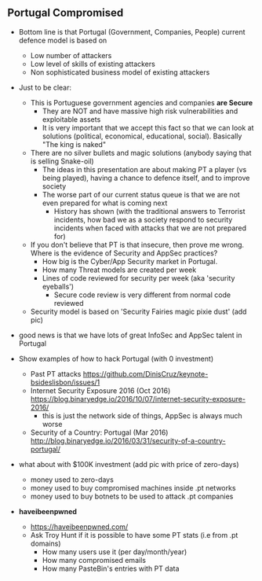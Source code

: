 ## Portugal Compromised

  * Bottom line is that Portugal (Government, Companies, People) current defence model is based on
    * Low number of attackers
    * Low level of skills of existing attackers
    * Non sophisticated business model of existing attackers

  * Just to be clear:
      * This is Portuguese government agencies and companies **are Secure**
        * They are NOT and have massive high risk vulnerabilities and exploitable assets
        * It is very important that we accept this fact so that we can look at solutions (political, economical, educational, social). Basically "The king is naked"         
      * There are no silver bullets and magic solutions (anybody saying that is selling Snake-oil)
        * The ideas in this presentation are about making PT a player (vs being played), having a chance to defence itself, and to improve society
        * The worse part of our current status queue is that we are not even prepared for what is coming next
          * History has shown (with the traditional answers to Terrorist incidents, how bad we as a society respond to security incidents when faced with attacks that we are not prepared for)
      * If you don't believe that PT is that insecure, then prove me wrong. Where is the evidence of Security and AppSec practices?
        * How big is the Cyber/App Security market in Portugal.
        * How many Threat models are created per week
        * Lines of code reviewed for security per week (aka 'security eyeballs')
          * Secure code review is very different from normal code reviewed
      * Security model is based on 'Security Fairies magic pixie dust' (add pic)    
  * good news is that we have lots of great InfoSec and AppSec talent in Portugal        


  * Show examples of how to hack Portugal (with 0 investment)
    * Past PT attacks https://github.com/DinisCruz/keynote-bsideslisbon/issues/1
    * Internet Security Exposure 2016 (Oct 2016) https://blog.binaryedge.io/2016/10/07/internet-security-exposure-2016/
      * this is just the network side of things, AppSec is always much worse
    * Security of a Country: Portugal (Mar 2016) http://blog.binaryedge.io/2016/03/31/security-of-a-country-portugal/
  * what about with $100K investment (add pic with price of zero-days)
    * money used to zero-days
    * money used to buy compromised machines inside .pt networks
    * money used to buy botnets to be used to attack .pt companies    


* **haveibeenpwned**

  * https://haveibeenpwned.com/  
  * Ask Troy Hunt if it is possible to have some PT stats (i.e from .pt domains)
    * How many users use it (per day/month/year)
    * How many compromised emails
    * How many PasteBin's entries with PT data  
